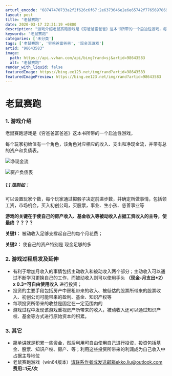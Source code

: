 ```yaml
---
arturl_encode: "68747470733a2f2f626c6f67:2e6373646e2e6e65742f77656978696e5f3431373433323437:2f61727469636c652f64657461696c732f3938363433353833"
layout: post
title: "老鼠赛跑"
date: 2020-03-17 22:31:19 +0800
description: "游戏介绍老鼠赛跑游戏是《穷爸爸富爸爸》这本书所带的一个启迪性游戏，每个玩家初始值有一个角色，该角色对"
keywords: "老鼠赛跑"
categories: ['未分类']
tags: ['老鼠赛跑', '穷爸爸富爸爸', '现金流游戏']
artid: "98643583"
image:
  path: https://api.vvhan.com/api/bing?rand=sj&artid=98643583
  alt: "老鼠赛跑"
render_with_liquid: false
featuredImage: https://bing.ee123.net/img/rand?artid=98643583
featuredImagePreview: https://bing.ee123.net/img/rand?artid=98643583
---
```


# 老鼠赛跑

### 1. 游戏介绍

老鼠赛跑游戏是《穷爸爸富爸爸》这本书所带的一个启迪性游戏，
  
每个玩家初始值有一个角色，该角色对应相应的收入、支出和净现金流，并带有总的资产和负债表。
  
![净现金流](https://i-blog.csdnimg.cn/blog_migrate/ee285eca65e7ff38130259bc7e4836a4.png)
  
![资产负债表](https://i-blog.csdnimg.cn/blog_migrate/99123b0c35ed82fd6eb31e90631082ad.png)

##### 1.1 规则如：

可以设置玩家个数，每个玩家通过掷骰子决定前进步数，并确定所做事情，包括领工资，市场机会，买入初创公司，买股票，事业、生小孩、慈善事业等
  
**游戏的关键在于使自己的房产收入、基金收入等被动收入占据工资收入的主导，使最终
？？？？**
  
**关键1：**
被动收入足够支撑起自己的每个月花费；
  
**关键2：**
使自己的资产特别是
现金足够的多

### 2. 游戏过程启发及延伸

* 有利于增加月收入的事情包括主动收入和被动收入两个部分；主动收入可以通过不断学习更换自己的工作，而被动收入则可以使用手头
  **（现金-月支出\*2）x 0.3=可自由使用收入**
  进行投资；
* 投资的主要手段包括房产中房租带来的收入、被低估的股票所带来的股票收入、初创公司可能带来的盈利、基金、知识产权等
* 每项投资所带来的收益是固定在一定范围内的
* 游戏过程中发现该游戏重视房产所带来的收入，被动收入还可以通过知识产权、基金等方式进行原始资本的积累。

### 3. 其它

* 简单讲就是积累一些资金，然后利用可自由使用自己进行投资，投资包括基金、股票、知识产权、房产、等；利用这些投资所带来的利润成为自己收入中占据主导地位
* 老鼠赛跑游戏（win64版本）请联系作者或发送邮箱ekko.liu@outlook.com
  **费用=1元/次**